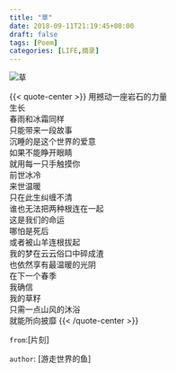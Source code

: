 ```yaml
---
title: "草"
date: 2018-09-11T21:19:45+08:00
draft: false
tags: [Poem]
categories: [LIFE,摘录]
---
```


![草](/images/2019/11/草.jpg "草")

{{< quote-center >}}
用撼动一座岩石的力量<br/>
生长<br/>
春雨和冰霜同样<br/>
只能带来一段故事<br/>
沉睡的是这个世界的爱意<br/>
如果不能睁开眼睛<br/>
就用每一只手触摸你<br/>
前世冰冷<br/>
来世温暖<br/>
只在此生纠缠不清<br/>
谁也无法把两种根连在一起<br/>
这是我们的命运<br/>
哪怕是死后<br/>
或者被山羊连根拔起<br/>
我的梦在云云俗口中碎成渣<br/>
也依然享有最温暖的光阴<br/>
在下一个春季<br/>
我确信<br/>
我的草籽<br/>
只需一点山风的沐浴<br/>
就能所向披靡
{{< /quote-center >}}

`from`:[片刻]

`author`: [游走世界的鱼]


